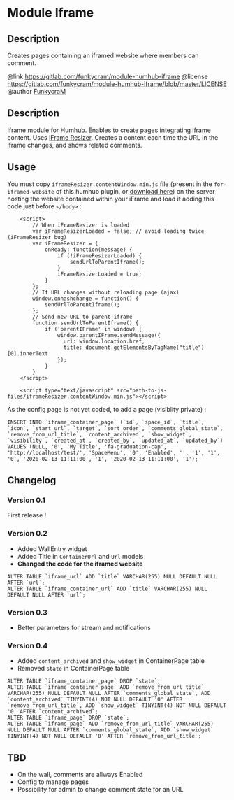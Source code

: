 Module Iframe
==========================

## Description

Creates pages containing an iframed website where members can comment.

@link https://gitlab.com/funkycram/module-humhub-iframe
@license https://gitlab.com/funkycram/module-humhub-iframe/blob/master/LICENSE
@author [FunkycraM](https://marc.fun)


## Description

Iframe module for Humhub.
Enables to create pages integrating iframe content.
Uses [iFrame Resizer](https://github.com/davidjbradshaw/iframe-resizer).
Creates a content each time the URL in the iframe changes, and shows related comments.


## Usage

You must copy `iframeResizer.contentWindow.min.js` file (present in the `for-iframed-website` of this humhub plugin, or [download here](https://gitlab.com/funkycram/module-humhub-iframe/-/raw/master/for-iframed-website/iframeResizer.contentWindow.min.js?inline=false)) on the server hosting the website contained within your iFrame and load it adding this code just before `</body>` :
```
    <script>
        // When iFrameResizer is loaded
        var iFrameResizerLoaded = false; // avoid loading twice (iFrameResizer bug)
        var iFrameResizer = {
            onReady: function(message) {
                if (!iFrameResizerLoaded) {
                    sendUrlToParentIframe();
                }
                iFrameResizerLoaded = true;
            }
        };
        // If URL changes without reloading page (ajax)
        window.onhashchange = function() {
            sendUrlToParentIframe();
        };
        // Send new URL to parent iframe
        function sendUrlToParentIframe() {
            if ('parentIFrame' in window) {
                window.parentIFrame.sendMessage({
                  url: window.location.href,
                  title: document.getElementsByTagName("title")[0].innerText
                });
            }
        }
    </script>

    <script type="text/javascript" src="path-to-js-files/iframeResizer.contentWindow.min.js"></script>
```

As the config page is not yet coded, to add a page (visiblity private) :
```
INSERT INTO `iframe_container_page` (`id`, `space_id`, `title`, `icon`, `start_url`, `target`, `sort_order`, `comments_global_state`, `remove_from_url_title`, `content_archived`, `show_widget`, `visibility`, `created_at`, `created_by`, `updated_at`, `updated_by`) VALUES (NULL, '0', 'My Title', 'fa-graduation-cap', 'http://localhost/test/', 'SpaceMenu', '0', 'Enabled', '', '1', '1', '0', '2020-02-13 11:11:00', '1', '2020-02-13 11:11:00', '1');
```



## Changelog

### Version 0.1

First release !

### Version 0.2

- Added WallEntry widget
- Added Title in `ContainerUrl` and `Url` models
- **Changed the code for the iframed website**

```
ALTER TABLE `iframe_url` ADD `title` VARCHAR(255) NULL DEFAULT NULL AFTER `url`;
ALTER TABLE `iframe_container_url` ADD `title` VARCHAR(255) NULL DEFAULT NULL AFTER `url`; 
```


### Version 0.3

- Better parameters for stream and notifications

### Version 0.4

- Added `content_archived` and `show_widget` in ContainerPage table
- Removed `state` in ContainerPage table

```
ALTER TABLE `iframe_container_page` DROP `state`;
ALTER TABLE `iframe_container_page` ADD `remove_from_url_title` VARCHAR(255) NULL DEFAULT NULL AFTER `comments_global_state`, ADD `content_archived` TINYINT(4) NOT NULL DEFAULT '0' AFTER `remove_from_url_title`, ADD `show_widget` TINYINT(4) NOT NULL DEFAULT '0' AFTER `content_archived`;
ALTER TABLE `iframe_page` DROP `state`;
ALTER TABLE `iframe_page` ADD `remove_from_url_title` VARCHAR(255) NULL DEFAULT NULL AFTER `comments_global_state`, ADD `show_widget` TINYINT(4) NOT NULL DEFAULT '0' AFTER `remove_from_url_title`;
```

## TBD

- On the wall, comments are allways Enabled
- Config to manage pages
- Possibility for admin to change comment state for an URL